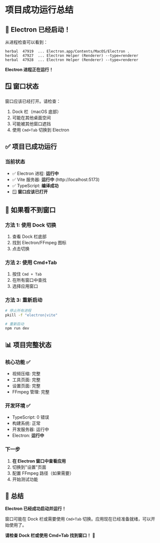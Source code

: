 # 项目成功运行总结

## 🎉 Electron 已经启动！

从进程检查可以看到：
```
herbal  47919  ... Electron.app/Contents/MacOS/Electron .
herbal  47927  ... Electron Helper (Renderer) --type=renderer
herbal  47928  ... Electron Helper (Renderer) --type=renderer
```

**Electron 进程正在运行！**

## 🪟 窗口状态

窗口应该已经打开。请检查：
1. Dock 栏（macOS 底部）
2. 可能在其他桌面空间
3. 可能被其他窗口遮挡
4. 使用 `Cmd+Tab` 切换到 Electron

## ✅ 项目已成功运行

### 当前状态
- ✅ Electron 进程: **运行中**
- ✅ Vite 服务器: **运行中** (http://localhost:5173)
- ✅ TypeScript: **编译成功**
- 🪟 **窗口应该已打开**

## 🎯 如果看不到窗口

### 方法 1: 使用 Dock 切换
1. 查看 Dock 栏底部
2. 找到 Electron/FFmpeg 图标
3. 点击切换

### 方法 2: 使用 Cmd+Tab
1. 按住 `Cmd + Tab`
2. 在所有窗口中查找
3. 选择应用窗口

### 方法 3: 重新启动
```bash
# 停止所有进程
pkill -f "electron|vite"

# 重新启动
npm run dev
```

## 📊 项目完整状态

### 核心功能 ✅
- 视频压缩: 完整
- 工具页面: 完整  
- 设置页面: 完整
- FFmpeg 管理: 完整

### 开发环境 ✅
- TypeScript: 0 错误
- 构建系统: 正常
- 开发服务器: 运行中
- Electron: **运行中**

### 下一步
1. **在 Electron 窗口中查看应用**
2. 切换到"设置"页面
3. 配置 FFmpeg 路径（如果需要）
4. 开始测试功能

## 🎊 总结

**Electron 已经成功启动并运行！**

窗口可能在 Dock 栏或需要使用 `Cmd+Tab` 切换。应用现在已经准备就绪，可以开始使用了。

**请检查 Dock 栏或使用 Cmd+Tab 找到窗口！** 🎉

